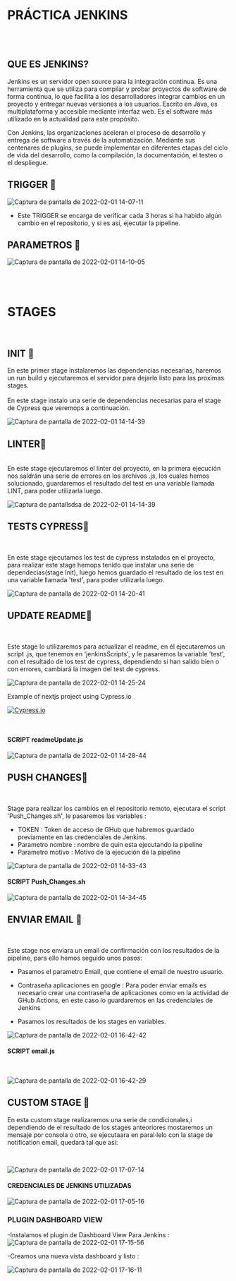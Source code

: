 




# PRÁCTICA JENKINS

<br>

<br>

## QUE ES JENKINS?

Jenkins es un servidor open source para la integración continua. Es una herramienta que se utiliza para compilar y probar proyectos de software de forma continua, lo que facilita a los desarrolladores integrar cambios en un proyecto y entregar nuevas versiones a los usuarios. Escrito en Java, es multiplataforma y accesible mediante interfaz web. Es el software más utilizado en la actualidad para este propósito.

Con Jenkins, las organizaciones aceleran el proceso de desarrollo y entrega de software a través de la automatización. Mediante sus centenares de plugins, se puede implementar en diferentes etapas del ciclo de vida del desarrollo, como la compilación, la documentación, el testeo o el despliegue.



## TRIGGER 🚀

![Captura de pantalla de 2022-02-01 14-07-11](https://user-images.githubusercontent.com/62066419/151974099-89581a2b-07d7-4124-8d6e-e471c409e32e.png)



- Este TRIGGER  se encarga de verificar cada 3 horas si ha habido algún cambio en el repositorio, y si es así, ejecutar la pipeline.

## PARAMETROS 🚀

![Captura de pantalla de 2022-02-01 14-10-05](https://user-images.githubusercontent.com/62066419/151974434-c24afba5-5464-43df-91c0-d0d7edf658b1.png)

<br><br>
# STAGES
<br>

## INIT 🚀

En este primer stage instalaremos las dependencias necesarias, haremos un run build y ejecutaremos el servidor para dejarlo listo para las proximas stages. <br>
<br>
En este stage instalo una serie de dependencias necesarias para el stage de Cypress que veremops a continuación.

![Captura de pantalla de 2022-02-01 14-14-39](https://user-images.githubusercontent.com/62066419/151975140-92c43c87-d737-471c-9ded-46cd4b668fbe.png)





## LINTER🚀

<br>
En este stage ejecutaremos el linter del proyecto, en la primera ejecución nos saldrán una serie de errores en los archivos .js, los cuales hemos solucionado, guardaremos el resultado del test en una variable llamada LINT, para poder utilizarla luego.



![Captura de pantallsdsa de 2022-02-01 14-14-39](https://user-images.githubusercontent.com/62066419/151975807-34383c6a-62a2-41bc-9aff-f8fe9d756819.png)






## TESTS CYPRESS🚀
<br>

En este stage ejecutamos los test de cypress instalados en el proyecto, para realizar este stage hemops tenido que instalar una serie de dependecias(stage Init), luego hemos guardado el resultado de los test en una variable llamada 'test', para poder utilizarla luego. 


![Captura de pantalla de 2022-02-01 14-20-41](https://user-images.githubusercontent.com/62066419/151976173-42d3feea-26ce-40f8-a149-87d6a2cb3a3c.png)


## UPDATE README🚀

<br>

Este stage lo utilizaremos para actualizar el readme, en él ejecutaremos un script .js, que tenemos en 'jenkinsScripts', y le pasaremos la variable 'test', con el resultado de los test de cypress, dependiendo si han salido bien o con errores, cambiará la imagen del test de cypress.

![Captura de pantalla de 2022-02-01 14-25-24](https://user-images.githubusercontent.com/62066419/151976680-d6e7cd93-26d2-4aff-b4d6-29589d2e2c27.png)

Example of nextjs project using Cypress.io

<!---Start place for the badge -->
[![Cypress.io](https://img.shields.io/badge/tested%20with-Cypress-04C38E.svg)](https://www.cypress.io/)

<!---End place for the badge -->


<br>

#### SCRIPT readmeUpdate.js


![Captura de pantalla de 2022-02-01 14-28-44](https://user-images.githubusercontent.com/62066419/151977157-66f517d4-27d6-43ac-acb7-3a6923332be0.png)




## PUSH CHANGES🚀

<br>

Stage para realizar los cambios en el repositorio remoto, ejecutara el script 'Push_Changes.sh', le pasaremos las variables : <br>

- TOKEN : Token de acceso de GHub que habremos guardado previamente en las credenciales de Jenkins.<br>
- Parametro nombre : nombre de quin esta ejecutando la pipeline<br>
- Parametro motivo : Motivo de la ejecución de la pipeline  



![Captura de pantalla de 2022-02-01 14-33-43](https://user-images.githubusercontent.com/62066419/151977857-3d15abcb-31ed-409b-b845-6d39cd9a16a5.png)

#### SCRIPT Push_Changes.sh

![Captura de pantalla de 2022-02-01 14-34-45](https://user-images.githubusercontent.com/62066419/151977985-2e431dc3-f662-4212-973a-a880ca7ef4cf.png)



## ENVIAR EMAIL 🚀

<br>

Este stage nos enviara un email de confirmación con los resultados de la pipeline, para ello hemos seguido unos pasos: <br>

- Pasamos el parametro Email, que contiene el email de nuestro usuario.

- Contraseña aplicaciones en google : Para poder enviar emails es necesario crear una contraseña de aplicaciones como en la actividad de GHub Actions, en este caso lo guardaremos en las credenciales de Jenkins<br>

- Pasamos los resultados de los stages en variables.

![Captura de pantalla de 2022-02-01 16-42-42](https://user-images.githubusercontent.com/62066419/152001184-aab0dfbe-1f47-4b2f-bfe3-596780690298.png)



#### SCRIPT email.js

<br>

![Captura de pantalla de 2022-02-01 16-42-29](https://user-images.githubusercontent.com/62066419/152001271-b92e492a-a51b-4cfe-aaf8-a27d2b06c0ea.png)


## CUSTOM STAGE 🚀

En esta custom stage realizaremos una serie de condicionales,i dependiendo de el resultado de los stages anteoriores mostaremos un mensaje por consola o otro,
se ejecutaara en paral·lelo con la stage de notification email, quedará tal que así:

<br>

![Captura de pantalla de 2022-02-01 17-07-14](https://user-images.githubusercontent.com/62066419/152005231-82107e33-d2cf-4283-b11c-08f86e3f9550.png)




#### CREDENCIALES DE JENKINS UTILIZADAS

![Captura de pantalla de 2022-02-01 17-05-16](https://user-images.githubusercontent.com/62066419/152004897-fc09f97f-a115-4560-a20a-31544ea5c47c.png)


### PLUGIN DASHBOARD VIEW

-Instalamos el plugin de Dashboard View Para Jenkins :<br>
![Captura de pantalla de 2022-02-01 17-15-56](https://user-images.githubusercontent.com/62066419/152006970-115d5a67-38ee-43a0-aa74-a896f891dd74.png)


-Creamos una nueva vista dashboard y listo :<br>

![Captura de pantalla de 2022-02-01 17-16-11](https://user-images.githubusercontent.com/62066419/152007126-a7b45b30-d63b-4c5c-9ea3-72082435fb40.png)


